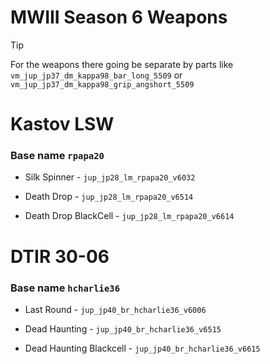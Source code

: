 # MWIII Season 6 Weapons 
> [!TIP]
> For the weapons there going be separate by parts like 
> `vm_jup_jp37_dm_kappa98_bar_long_5509` or `vm_jup_jp37_dm_kappa98_grip_angshort_5509`


# Kastov LSW
### Base name `rpapa20`
- Silk Spinner - `jup_jp28_lm_rpapa20_v6032`
  
- Death Drop - `jup_jp28_lm_rpapa20_v6514`
  
- Death Drop BlackCell - `jup_jp28_lm_rpapa20_v6614`
  
  
# DTIR 30-06
### Base name `hcharlie36`
- Last Round - `jup_jp40_br_hcharlie36_v6006`
  
- Dead Haunting - `jup_jp40_br_hcharlie36_v6515`
  
- Dead Haunting Blackcell - `jup_jp40_br_hcharlie36_v6615`

